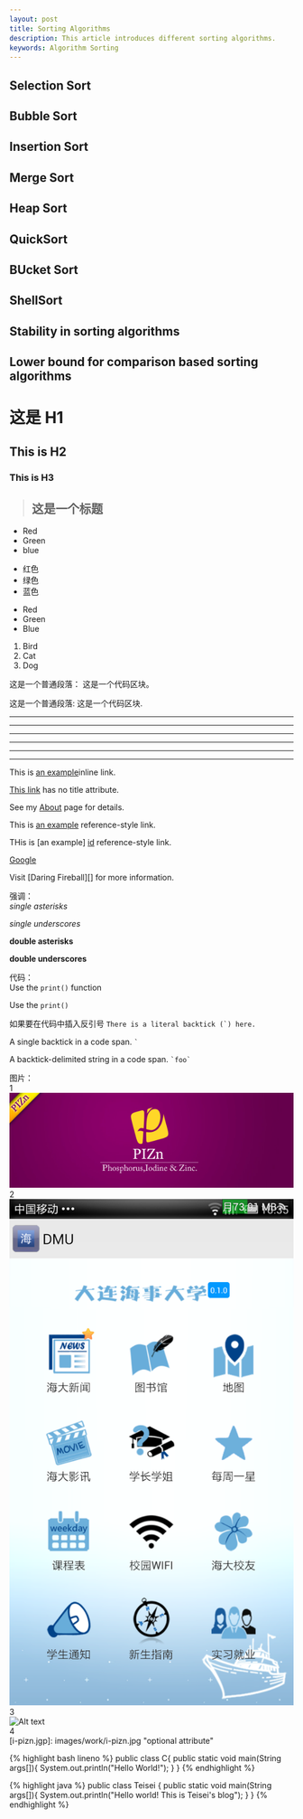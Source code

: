 ```yaml
---
layout: post
title: Sorting Algorithms
description: This article introduces different sorting algorithms.
keywords: Algorithm Sorting
---  
```


## Selection Sort  
## Bubble Sort  
## Insertion Sort  
## Merge Sort  
## Heap Sort  
## QuickSort  
## BUcket Sort  
## ShellSort  

## Stability in sorting algorithms  

## Lower bound for comparison based sorting algorithms  





# 这是 H1   
## This is H2   
### This is H3

>## 这是一个标题

* Red
* Green
* blue

- 红色
- 绿色
- 蓝色

+ Red
+ Green
+ Blue

1. Bird
2. Cat
3. Dog

这是一个普通段落：
    这是一个代码区块。
    
这是一个普通段落:
    这是一个代码区块.
    
***
* * *
*****
* * * * *
- - -
--------------------

This is [an example](http://teisei.github.io "Title")inline link.

[This link](http://teisei.github.io) has no title attribute.

See my [About](/about/) page for details.

This is [an example][id] reference-style link.

THis is [an example] [id] reference-style link.

[id]: http://example.com/ "optional title here"

[Google][]

[Google]: http://www.google.com

Visit [Daring Fireball][]  for more information.


强调：  
*single asterisks*

_single underscores_

**double asterisks**

__double underscores__


代码：  
Use the `print()` function  

<p>Use the <code>print()</code></p>

如果要在代码中插入反引号
``There is a literal backtick (`) here.``

A single backtick in a code span. `` ` ``

A backtick-delimited string in a code span. `` `foo` ``



图片：   
1  
![Alt text](images/work/i-pizn.jpg)     
2  
![Alt text](images/work/Campus_App.png "Optional title")   
3   
![Alt text][id]    
4    
[i-pizn.jgp]: images/work/i-pizn.jpg   "optional attribute"




{% highlight bash lineno %}
public class C{
    public static void main(String args[]){
        System.out.println("Hello World!");
    }
}
{% endhighlight %}



{% highlight java %}
public class Teisei {
    public static void main(String args[]){
        System.out.println("Hello world! This is Teisei's blog");
    }
}
{% endhighlight %}